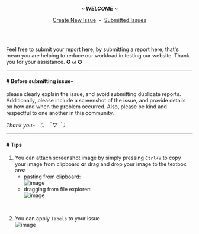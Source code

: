 <p align="center"><i><b>~ WELCOME ~</b></i></p>
   
<p align="center">
   <a href="https://github.com/upyapp/issues/issues/new">Create New Issue</a>&nbsp; - &nbsp;<a href="https://github.com/upyapp/issues/issues">Submitted Issues</a>
</p>

<br><br>

Feel free to submit your report here, by submitting a report here, that's mean you are helping to reduce our workload in testing our website. Thank you for your assistance. ✪ ω ✪

<hr>
   
#### # Before submitting issue-
please clearly explain the issue, and avoid submitting duplicate reports. Additionally, please include a screenshot of the issue, and provide details on how and when the problem occurred. Also, please be kind and respectful to one another in this community.

_Thank you~ （。＾▽＾）_


<hr>


#### # Tips

1. You can attach screenshot image by simply pressing `Ctrl+V` to copy your image from clipboard **or** drag and drop your image to the textbox area<br>
   - pasting from clipboard:<br>
     ![image](https://user-images.githubusercontent.com/7555972/212596938-e3d9ef81-f611-4885-87b5-aefd336cf4f2.png)<br>
   - dragging from file explorer:<br>
     ![image](https://user-images.githubusercontent.com/7555972/212597127-2d14b2e3-5e07-4996-b90d-f960df3a8263.png)
<br>

2. You can apply `labels` to your issue<br>
   ![image](https://user-images.githubusercontent.com/7555972/212597177-cad0880c-28d3-41c3-954f-1c6035cc38dd.png)
